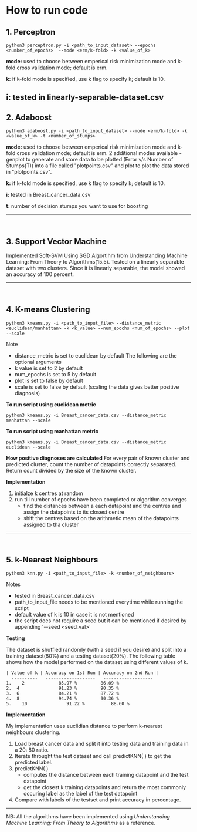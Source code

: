 # How to run code

## 1. Perceptron
```
python3 perceptron.py -i <path_to_input_dataset> --epochs <number_of_epochs>  --mode <erm/k-fold> -k <value_of_k>
```

**mode:** used to choose between emperical risk minimization mode and k-fold cross validation mode; default is erm.

**k:** if k-fold mode is specified, use k flag to specify k; default is 10.

**i:** tested in linearly-separable-dataset.csv
---
## 2. Adaboost
```
python3 adaboost.py -i <path_to_input_dataset> --mode <erm/k-fold> -k <value_of_k> -t <number_of_stumps>
```
**mode:** used to choose between emperical risk minimization mode and k-fold cross validation mode; default is erm. 2 additional modes available - genplot to generate and store data to be plotted (Error v/s Number of Stumps(T)) into a file called "plotpoints.csv" and plot to plot the data stored in "plotpoints.csv".

**k:** if k-fold mode is specified, use k flag to specify k; default is 10.

**i:** tested in Breast_cancer_data.csv

**t:** number of decision stumps you want to use for boosting

---
<br>

## 3. Support Vector Machine

Implemented Soft-SVM Using SGD Algortihm from Understanding Machine Learning: From Theory to Algorithms(15.5). Tested on a linearly separable dataset with two clusters. Since it is linearly separable, the model showed an accuracy of 100 percent.

---
<br>

## 4. K-means Clustering
```
python3 kmeans.py -i <path_to_input_file> --distance_metric <euclidean/manhattan> -k <k_value> --num_epochs <num_of_epochs> --plot --scale
```
Note
- distance_metric is set to euclidean by default
The following are the optional arguments
- k value is set to 2 by default
- num_epochs is set to 5 by default
- plot is set to false by default
- scale is set to false by default (scaling the data gives better positive diagnosis)


**To run script using euclidean metric**
```
python3 kmeans.py -i Breast_cancer_data.csv --distance_metric manhattan --scale
```

**To run script using manhattan metric**
```
python3 kmeans.py -i Breast_cancer_data.csv --distance_metric euclidean --scale
```


**How positive diagnoses are calculated**
For every pair of known cluster and predicted cluster, count the number of datapoints correctly separated. Return count divided by the size of the known cluster.


**Implementation**
1. initialze k centres at random
2. run till number of epochs have been completed or algorithm converges
	- find the distances between a each datapoint and the centres and assign the datapoints to its closest centre
	- shift the centres based on the arithmetic mean of the datapoints assigned to tha cluster
	
---
<br>

## 5. k-Nearest Neighbours
```
python3 knn.py -i <path_to_input_file> -k <number_of_neighbours>
```
Notes
- tested in Breast_cancer_data.csv
- path_to_input_file needs to be mentioned everytime while running the script
- default value of k is 10 in case it is not mentioned
- the script does not require a seed but it can be mentioned if desired by appending '--seed <seed_val>'

**Testing**

The dataset is shuffled randomly (with a seed if you desire) and split into a training dataset(80%) and a testing dataset(20%).
The following table shows how the model performed on the dataset using different values of k.
```
| Value of k | Accuracy on 1st Run | Accuracy on 2nd Run |
  ----------   -------------------   -------------------
1.    2				85.97 %			86.09 %
2.	4				91.23 %			90.35 %
3.	6				84.21 %			87.72 %
4.	8				94.74 %			90.36 %
5.    10			   91.22 %			88.60 %

```

**Implementation**

My implementation uses euclidian distance to perform k-nearest neighbours clustering. 

1. Load breast cancer data and split it into testing data and training data in a 20: 80 ratio.
2. Iterate throught the test dataset and call predictKNN( ) to get the predicted label.
3. predictKNN( ) 
	- computes the distance between each training datapoint and the test datapoint
	- get the closest k training datapoints and return the most commonly occuring label as the label of the test datapoint
4. Compare with labels of the testset and print accuracy in percentage.

---

NB: All the algorithms have been implemented using *Understanding Machine Learning: From Theory to Algorithms* as a reference.